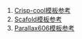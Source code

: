 1. [Crisp-cool模板参考](http://bombdiggitydesign.com/crisp/Crisp-cool/index.html)
1. [Scafold模板参考](http://wrapbootstrap.com/preview/WB013995G)
1. [Parallax606模板参考](http://wrapbootstrap.com/preview/WB0459130)
